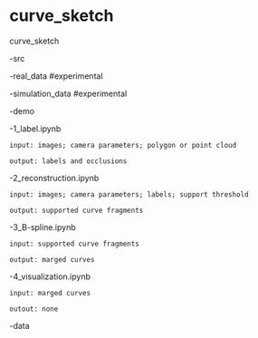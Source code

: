 # curve_sketch
curve_sketch

 -src
 
 -real_data #experimental
 
 -simulation_data #experimental
 
 -demo

   -1_label.ipynb
    
    input: images; camera parameters; polygon or point cloud
    
    output: labels and occlusions
  
   -2_reconstruction.ipynb
    
    input: images; camera parameters; labels; support threshold
    
    output: supported curve fragments
  
   -3_B-spline.ipynb
    
    input: supported curve fragments
    
    output: marged curves
  
   -4_visualization.ipynb
    
    input: marged curves
    
    outout: none
  
   -data
 
